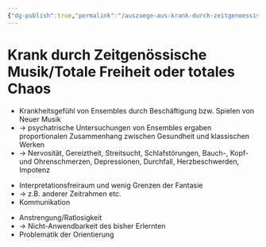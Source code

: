 ```yaml
---
{"dg-publish":true,"permalink":"/auszuege-aus-krank-durch-zeitgenoessische-musik-und-freiheit-oder-totales-chaos-karl-heinz-preuss-und-peter-michael-braun/"}
---
```


# Krank durch Zeitgenössische Musik/Totale Freiheit oder totales Chaos
- Krankheitsgefühl von Ensembles durch Beschäftigung bzw. Spielen von Neuer Musik
- → psychatrische Untersuchungen von Ensembles ergaben proportionalen Zusammenhang zwischen Gesundheit und klassischen Werken
- → Nervosität, Gereiztheit, Streitsucht, Schlafstörungen, Bauch-, Kopf- und Ohrenschmerzen, Depressionen, Durchfall, Herzbeschwerden, Impotenz
+ Interpretationsfreiraum und wenig Grenzen der Fantasie
+ → z.B. anderer Zeitrahmen etc.
+ Kommunikation
- Anstrengung/Ratlosigkeit
- → Nicht-Anwendbarkeit des bisher Erlernten
- Problematik der Orientierung